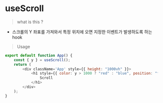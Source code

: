 # useScroll

> what is this ?

-   스크롤의 Y 좌표를 가져와서 특정 위치에 오면 지정한 이벤트가 발생하도록 하는 hook

> Usage

```javascript
export default function App() {
    const { y } = useScroll();
    return (
        <div className='App' style={{ height: "1000vh" }}>
            <h1 style={{ color: y > 1000 ? "red" : "blue", position: "fixed" }}>
                Scroll
            </h1>
        </div>
    );
}
```
